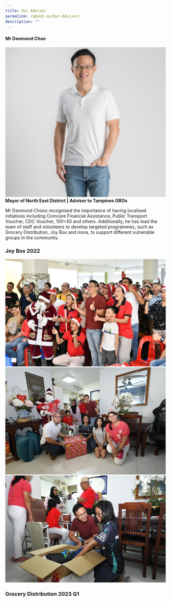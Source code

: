 ```yaml
---
title: Our Adviser
permalink: /about-us/Our-Adviser/
description: ""
---
```

#### Mr Desmond Choo
![](/images/About%20Us/for%20website.jpg)
**Mayor of North East District |**
**Adviser to Tampines GROs**

Mr Desmond Chooo recognised the importance of having localised initiatives including Comcare Financial Assistance, Public Transport Voucher, CDC Voucher, 100=50 and others. Additionally, he has lead the team of staff and volunteers to develop targeted programmes, such as Grocery Distribution, Joy Box and more, to support different vulnerable groups in the community.

### Joy Box 2022
![](/images/joy%20box%203.jpg)
![](/images/joy%20box%201.jpg)
![](/images/joy%20box%205.jpg)

### Grocery Distribution 2023 Q1